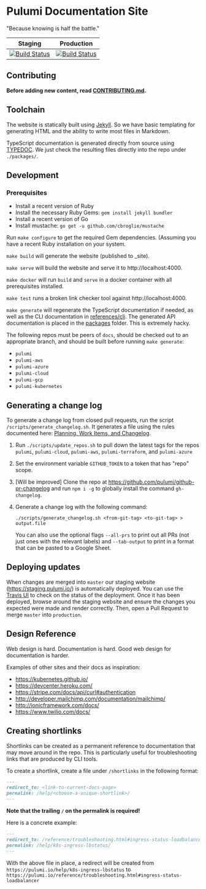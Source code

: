 # Pulumi Documentation Site

"Because knowing is half the battle."

| Staging | Production |
|---|---|
| [![Build Status](https://travis-ci.com/pulumi/docs.svg?token=eHg7Zp5zdDDJfTjY8ejq&branch=master)](https://travis-ci.com/pulumi/docs) | [![Build Status](https://travis-ci.com/pulumi/docs.svg?token=eHg7Zp5zdDDJfTjY8ejq&branch=production)](https://travis-ci.com/pulumi/docs) |

## Contributing

**Before adding new content, read [CONTRIBUTING.md](CONTRIBUTING.md).**

## Toolchain

The website is statically built using [Jekyll](https://jekyllrb.com). So we have basic templating
for generating HTML and the ability to write most files in Markdown.

TypeScript documentation is generated directly from source using [TYPEDOC](http://typedoc.org/). We
just check the resulting files directly into the repo under `./packages/`.

## Development

### Prerequisites
- Install a recent version of Ruby
- Install the necessary Ruby Gems:
  ```gem install jekyll bundler```
- Install a recent version of Go
- Install mustache:
  ```go get -u github.com/cbroglie/mustache```

Run `make configure` to get the required Gem dependencies. (Assuming you have a recent Ruby
installation on your system.

`make build` will generate the website (published to _site).

`make serve` will build the website and serve it to http://localhost:4000.

`make docker` will run `build` and `serve` in a docker container with all prerequisites installed.

`make test` runs a broken link checker tool against http://localhost:4000.

`make generate` will regenerate the TypeScript documentation if needed, as well as the CLI documentation in [references/cli](reference/cli). The generated API documentation is placed in the [packages](packages/) folder. This is extremely hacky.

The following repos must be peers of `docs`, should be checked out to an appropriate branch, and should be built before running `make generate`:
- `pulumi`
- `pulumi-aws`
- `pulumi-azure`
- `pulumi-cloud`
- `pulumi-gcp`
- `pulumi-kubernetes`

## Generating a change log

To generate a change log from closed pull requests, run the script `/scripts/generate_changelog.sh`. It generates a file using the rules documented here: [Planning, Work Items, and Changelog](https://github.com/pulumi/home/wiki/Planning,-Work-Items,-and-Changelog#tldr-minimal-label-requirements).

1. Run `./scripts/update_repos.sh` to pull down the latest tags for the repos `pulumi`, `pulumi-cloud`, `pulumi-aws`, `pulumi-terraform`, and `pulumi-azure`

1. Set the environment variable `GITHUB_TOKEN` to a token that has "repo" scope.

1. [Will be improved] Clone the repo at https://github.com/pulumi/github-pr-changelog and run `npm i -g` to globally install the command `gh-changelog`.

1. Generate a change log with the following command:

    ```
    ./scripts/generate_changelog.sh <from-git-tag> <to-git-tag> > output.file
    ```

    You can also use the optional flags `--all-prs` to print out all PRs (not just ones with the relevant labels) and `--tab-output` to print in a format that can be pasted to a Google Sheet.

## Deploying updates

When changes are merged into `master` our staging website (https://staging.pulumi.io/) is automatically deployed. You can use the [Travis UI](https://travis-ci.com/pulumi/docs) to check on the status of the deployment. Once it has been deployed, browse around the staging website and ensure the changes you expected were made and render correctly. Then, open a Pull Request to merge `master` into `production`.

## Design Reference

Web design is hard. Documentation is hard. Good web design for documentation is harder.

Examples of other sites and their docs as inspiration:

- https://kubernetes.github.io/
- https://devcenter.heroku.com/
- https://stripe.com/docs/api/curl#authentication
- http://developer.mailchimp.com/documentation/mailchimp/
- http://ionicframework.com/docs/
- https://www.twilio.com/docs/

## Creating shortlinks

Shortlinks can be created as a permanent reference to documentation that may move around in the repo.
This is particularly useful for troubleshooting links that are produced by CLI tools.

To create a shortlink, create a file under `/shortlinks` in the following format:

```md
---
redirect_to: <link-to-current-docs-page>
permalink: /help/<choose-a-unique-shortlink>/
---
```

**Note that the trailing `/` on the permalink is required!**

Here is a concrete example:

```md
---
redirect_to: /reference/troubleshooting.html#ingress-status-loadbalancer
permalink: /help/k8s-ingress-lbstatus/
---
```

With the above file in place, a redirect will be created from `https://pulumi.io/help/k8s-ingress-lbstatus`
to `https://pulumi.io/reference/troubleshooting.html#ingress-status-loadbalancer`
